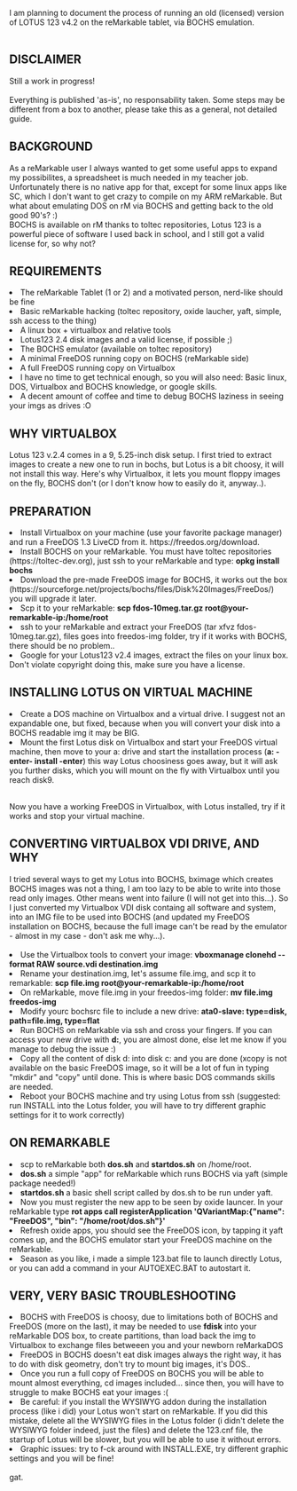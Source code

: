 I am planning to document the process of running an old (licensed) version of LOTUS 123 v4.2 on the reMarkable tablet, via BOCHS emulation.
<br><br>
<h2>DISCLAIMER</h2>
Still a work in progress!<br><br>
Everything is published 'as-is', no responsability taken. Some steps may be different from a box to another, please take this as a general, not detailed guide.

<h2>BACKGROUND</h2>
As a reMarkable user I always wanted to get some useful apps to expand my possibilites, a spreadsheet is much needed in my teacher job. Unfortunately there is no native app for that, except for some linux apps like SC, which I don't want to get crazy to compile on my ARM reMarkable. But what about emulating DOS on rM via BOCHS and getting back to the old good 90's? :)<br>
BOCHS is available on rM thanks to toltec repositories, Lotus 123 is a powerful piece of software I used back in school, and I still got a valid license for, so why not?

<h2>REQUIREMENTS</h2>
  <li>The reMarkable Tablet (1 or 2) and a motivated person, nerd-like should be fine<br>
  <li>Basic reMarkable hacking (toltec repository, oxide laucher, yaft, simple, ssh access to the thing)<br>
  <li>A linux box + virtualbox and relative tools<br>
  <li>Lotus123 2.4 disk images and a valid license, if possible ;)<br>
  <li>The BOCHS emulator (available on toltec repository)<br>
  <li>A minimal FreeDOS running copy on BOCHS (reMarkable side)<br>
  <li>A full FreeDOS running copy on Virtualbox<br>
  <li>I have no time to get technical enough, so you will also need: Basic linux, DOS, Virtualbox and BOCHS knowledge, or google skills.<br>
  <li>A decent amount of coffee and time to debug BOCHS laziness in seeing your imgs as drives :O
  
<h2>WHY VIRTUALBOX</h2>
Lotus 123 v.2.4 comes in a 9, 5.25-inch disk setup. I first tried to extract images to create a new one to run in bochs, but Lotus is a bit choosy, it will not install this way. Here's why Virtualbox, it lets you mount floppy images on the fly, BOCHS don't (or I don't know how to easily do it, anyway..).

<h2>PREPARATION</h2>
  <li>Install Virtualbox on your machine (use your favorite package manager) and run a FreeDOS 1.3 LiveCD from it. https://freedos.org/download.<br>
  <li>Install BOCHS on your reMarkable. You must have toltec repositories (https://toltec-dev.org), just ssh to your reMarkable and type: <b>opkg install bochs</b><br>
  <li>Download the pre-made FreeDOS image for BOCHS, it works out the box (https://sourceforge.net/projects/bochs/files/Disk%20Images/FreeDos/) you will upgrade it later.<br> <li>Scp it to your reMarkable: <b>scp fdos-10meg.tar.gz root@your-remarkable-ip:/home/root</b><br>
  <li>ssh to your reMarkable and extract your FreeDOS (tar xfvz fdos-10meg.tar.gz), files goes into freedos-img folder, try if it works with BOCHS, there should be no problem.. <br>
  <li>Google for your Lotus123 v2.4 images, extract the files on your linux box. Don't violate copyright doing this, make sure you have a license.

<h2>INSTALLING LOTUS ON VIRTUAL MACHINE</h2>
<li>Create a DOS machine on Virtualbox and a virtual drive. I suggest not an expandable one, but fixed, because when you will convert your disk into a BOCHS readable img it may be BIG.
<li>Mount the first Lotus disk on Virtualbox and start your FreeDOS virtual machine, then move to your a: drive and start the installation process (<b>a: -enter- install -enter</b>) this way Lotus choosiness goes away, but it will ask you further disks, which you will mount on the fly with Virtualbox until you reach disk9.<br><br>

Now you have a working FreeDOS in Virtualbox, with Lotus installed, try if it works and stop your virtual machine.

<h2>CONVERTING VIRTUALBOX VDI DRIVE, AND WHY</h2>
I tried several ways to get my Lotus into BOCHS, bximage which creates BOCHS images was not a thing, I am too lazy to be able to write into those read only images. Other means went into failure (I will not get into this...). So I just converted my Virtualbox VDI disk containg all software and system, into an IMG file to be used into BOCHS (and updated my FreeDOS installation on BOCHS, because the full image can't be read by the emulator - almost in my case - don't ask me why...).<br><br>

  <li>Use the Virtualbox tools to convert your image: <b>vboxmanage clonehd --format RAW source.vdi destination.img</b><br>
  <li>Rename your destination.img, let's assume file.img, and scp it to remarkable: <b>scp file.img root@your-remarkable-ip:/home/root</b><br>
  <li>On reMarkable, move file.img in your freedos-img folder: <b>mv file.img freedos-img</b><br>
  <li>Modify yourc bochsrc file to include a new drive: <b>ata0-slave:  type=disk, path=file.img, type=flat</b><br>
  <li>Run BOCHS on reMarkable via ssh and cross your fingers. If you can access your new drive with <b>d:</b>, you are almost done, else let me know if you manage to debug the issue :)<br>
  <li>Copy all the content of disk d: into disk c: and you are done (xcopy is not available on the basic FreeDOS image, so it will be a lot of fun in typing "mkdir" and "copy" until done. This is where basic DOS commands skills are needed.<br>
  <li>Reboot your BOCHS machine and try using Lotus from ssh (suggested: run INSTALL into the Lotus folder, you will have to try different graphic settings for it to work correctly)
  
<h2>ON REMARKABLE</h2>
<li>scp to reMarkable both <b>dos.sh</b> and <b>startdos.sh</b> on /home/root.<br>
<li><b>dos.sh</b> a simple "app" for reMarkable which runs BOCHS via yaft (simple package needed!)<br>
<li><b>startdos.sh</b> a basic shell script called by dos.sh to be run under yaft.<br>
<li>Now you must register the new app to be seen by oxide launcer. In your reMarkable type <b>rot apps call registerApplication 'QVariantMap:{"name": "FreeDOS", "bin": "/home/root/dos.sh"}'</b><br>
<li>Refresh oxide apps, you should see the FreeDOS icon, by tapping it yaft comes up, and the BOCHS emulator start your FreeDOS machine on the reMarkable.<br>
<li>Season as you like, i made a simple 123.bat file to launch directly Lotus, or you can add a command in your AUTOEXEC.BAT to autostart it.

<h2>VERY, VERY BASIC TROUBLESHOOTING</h2>
<li>BOCHS with FreeDOS is choosy, due to limitations both of BOCHS and FreeDOS (more on the last), it may be needed to use <b>fdisk</b> into your reMarkable DOS box, to create partitions, than load back the img to Virtualbox to exchange files betweeen you and your newborn reMarkaDOS<br>
<li>FreeDOS in BOCHS doesn't eat disk images always the right way, it has to do with disk geometry, don't try to mount big images, it's DOS..<br>
<li>Once you run a full copy of FreeDOS on BOCHS you will be able to mount almost everything, cd images included... since then, you will have to struggle to make BOCHS eat your images :(<br>
<li>Be careful: if you install the WYSIWYG addon during the installation process (like i did) your Lotus won't start on reMarkable. If you did this mistake, delete all the WYSIWYG files in the Lotus folder (i didn't delete the WYSIWYG folder indeed, just the files) and delete the 123.cnf file, the startup of Lotus will be slower, but you will be able to use it without errors.<br>
<li>Graphic issues: try to f-ck around with INSTALL.EXE, try different graphic settings and you will be fine!<br><br>
gat.
